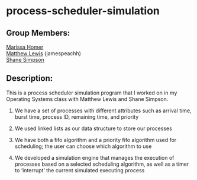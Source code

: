 # process-scheduler-simulation

## Group Members:

[Marissa Homer](https://github.com/homermarissa)<br>
[Matthew Lewis](https://github.com/jamespeachh) (jamespeachh)<br>
[Shane Simpson](https://github.com/ShaneS678)

## Description:

This is a process scheduler simulation program that I worked on in my Operating Systems class with Matthew Lewis and Shane Simpson. 

1. We have a set of processes with different attributes such as arrival time, burst time, process ID, remaining time, and priority

2. We used linked lists as our data structure to store our processes

3. We have both a fifo algorithm and a priority fifo algorithm used for scheduling; the user can choose which algorithm to use
   
4. We developed a simulation engine that manages the execution of processes based on a selected scheduling algorithm, as well as a timer to ‘interrupt’ the current simulated executing process
